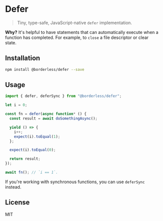 # Defer

> Tiny, type-safe, JavaScript-native `defer` implementation.

**Why?** It's helpful to have statements that can automatically execute when a function has completed. For example, to `close` a file descriptor or clear state.

## Installation

```sh
npm install @borderless/defer --save
```

## Usage

```ts
import { defer, deferSync } from "@borderless/defer";

let i = 0;

const fn = defer(async function* () {
  const result = await doSomethingAsync();

  yield () => {
    i++;
    expect(i).toEqual(1);
  };

  expect(i).toEqual(0);

  return result;
});

await fn(); // `i == 1`.
```

If you're working with synchronous functions, you can use `deferSync` instead.

## License

MIT
